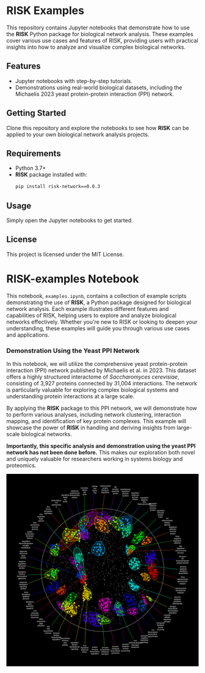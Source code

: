 # RISK Examples

This repository contains Jupyter notebooks that demonstrate how to use the **RISK** Python package for biological network analysis. These examples cover various use cases and features of RISK, providing users with practical insights into how to analyze and visualize complex biological networks.

## Features
- Jupyter notebooks with step-by-step tutorials.
- Demonstrations using real-world biological datasets, including the Michaelis 2023 yeast protein-protein interaction (PPI) network.

## Getting Started
Clone this repository and explore the notebooks to see how **RISK** can be applied to your own biological network analysis projects.

## Requirements
- Python 3.7+
- **RISK** package installed with:
  ```bash
  pip install risk-network==0.0.3
  ```

## Usage
Simply open the Jupyter notebooks to get started.

## License
This project is licensed under the MIT License.

# RISK-examples Notebook

This notebook, `examples.ipynb`, contains a collection of example scripts demonstrating the use of **RISK**, a Python package designed for biological network analysis. Each example illustrates different features and capabilities of RISK, helping users to explore and analyze biological networks effectively. Whether you're new to RISK or looking to deepen your understanding, these examples will guide you through various use cases and applications.

### Demonstration Using the Yeast PPI Network
In this notebook, we will utilize the comprehensive yeast protein-protein interaction (PPI) network published by Michaelis et al. in 2023. This dataset offers a highly structured interactome of *Saccharomyces cerevisiae*, consisting of 3,927 proteins connected by 31,004 interactions. The network is particularly valuable for exploring complex biological systems and understanding protein interactions at a large scale.

By applying the **RISK** package to this PPI network, we will demonstrate how to perform various analyses, including network clustering, interaction mapping, and identification of key protein complexes. This example will showcase the power of **RISK** in handling and deriving insights from large-scale biological networks.

**Importantly, this specific analysis and demonstration using the yeast PPI network has not been done before.** This makes our exploration both novel and uniquely valuable for researchers working in systems biology and proteomics.

![PPI Network Demo](./docs/github/network.png)
